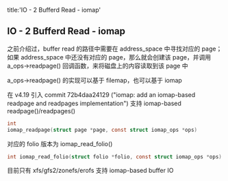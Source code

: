 title:'IO - 2 Bufferd Read - iomap'
## IO - 2 Bufferd Read - iomap


之前介绍过，buffer read 的路径中需要在 address_space 中寻找对应的 page；如果 address_space 中还没有对应的 page，那么就会创建该 page，并调用 a_ops->readpage() 回调函数，来将磁盘上的内容读取到该 page 中

a_ops->readpage() 的实现可以基于 filemap，也可以基于 iomap

在 v4.19 引入 commit 72b4daa24129 ("iomap: add an iomap-based readpage and readpages implementation") 支持 iomap-based readpage()/readpages()

```c
int
iomap_readpage(struct page *page, const struct iomap_ops *ops)
```

对应的 folio 版本为 iomap_read_folio()

```c
int iomap_read_folio(struct folio *folio, const struct iomap_ops *ops)
```

目前只有 xfs/gfs2/zonefs/erofs 支持 iomap-based buffer IO